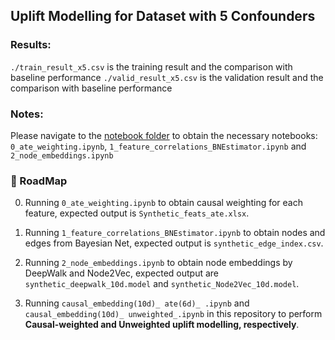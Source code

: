 ## Uplift Modelling for Dataset with 5 Confounders
### Results:
`./train_result_x5.csv` is the training result and the comparison with baseline performance
`./valid_result_x5.csv` is the validation result and the comparison with baseline performance
### Notes:
Please navigate to the [notebook folder](../notebooks) to obtain the necessary notebooks: `0_ate_weighting.ipynb`, `1_feature_correlations_BNEstimator.ipynb` and `2_node_embeddings.ipynb`

### 🎯 RoadMap

0. Running `0_ate_weighting.ipynb` to obtain causal weighting for each feature, expected output is `Synthetic_feats_ate.xlsx`.

1. Running `1_feature_correlations_BNEstimator.ipynb` to obtain nodes and edges from Bayesian Net, expected output is `synthetic_edge_index.csv`.

2. Running `2_node_embeddings.ipynb` to obtain node embeddings by DeepWalk and Node2Vec, expected output are `synthetic_deepwalk_10d.model` and `synthetic_Node2Vec_10d.model`.

3. Running `causal_embedding(10d)_ ate(6d)_ .ipynb` and `causal_embedding(10d)_ unweighted_.ipynb` in this repository to perform **Causal-weighted and Unweighted uplift modelling, respectively**.

